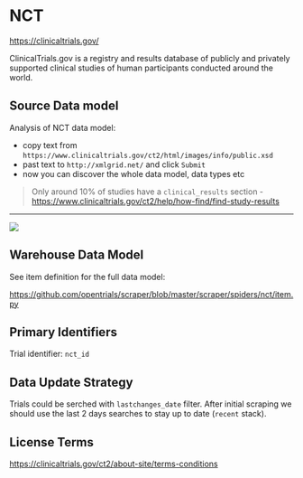 # NCT

https://clinicaltrials.gov/

ClinicalTrials.gov is a registry and results database of publicly and privately supported clinical studies of human participants conducted around the world.

## Source Data model

Analysis of NCT data model:
- copy text from `https://www.clinicaltrials.gov/ct2/html/images/info/public.xsd`
- past text to `http://xmlgrid.net/` and click `Submit`
- now you can discover the whole data model, data types etc

> Only around 10% of studies have a `clinical_results` section - https://www.clinicaltrials.gov/ct2/help/how-find/find-study-results

---

![](https://cloud.githubusercontent.com/assets/557395/10075868/d77548fe-62e0-11e5-84e0-c81ec6badcfe.png)

## Warehouse Data Model

See item definition for the full data model:

https://github.com/opentrials/scraper/blob/master/scraper/spiders/nct/item.py

## Primary Identifiers

Trial identifier: `nct_id`

## Data Update Strategy

Trials could be serched with `lastchanges_date` filter.
After initial scraping we should use the last 2 days searches
to stay up to date (`recent` stack).

## License Terms

https://clinicaltrials.gov/ct2/about-site/terms-conditions
